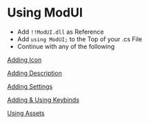 # Using ModUI

- Add `!!ModUI.dll` as Reference
- Add `using ModUI;` to the Top of your .cs File
- Continue with any of the following

[Adding Icon](ForCreators/Icon.md)

[Adding Description](ForCreators/Description.md)

[Adding Settings](ForCreators/Settings.md)

[Adding & Using Keybinds](ForCreators/Keybinds.md)

[Using Assets](ForCreators/Assets.md)